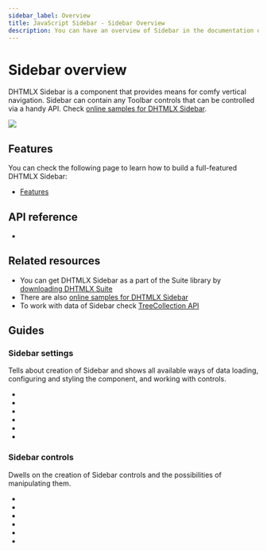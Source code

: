 ```yaml
---
sidebar_label: Overview
title: JavaScript Sidebar - Sidebar Overview 
description: You can have an overview of Sidebar in the documentation of the DHTMLX JavaScript UI library. Browse developer guides and API reference, try out code examples and live demos, and download a free 30-day evaluation version of DHTMLX Suite 7.
---
```


# Sidebar overview

DHTMLX Sidebar is a component that provides means for comfy vertical navigation. Sidebar can contain any Toolbar controls that can be controlled via a handy API.
Check [online samples for DHTMLX Sidebar](https://snippet.dhtmlx.com/all?tag=sidebar).  

![](../assets/sidebar/sidebar_front.png)

## Features

You can check the following page to learn how to build a full-featured DHTMLX Sidebar:

- [Features](sidebar/features.md)

## API reference

- [](sidebar/api/api_overview.md)

## Related resources

- You can get DHTMLX Sidebar as a part of the Suite library by [downloading DHTMLX Suite](https://dhtmlx.com/docs/products/dhtmlxSuite/download.shtml)
- There are also [online samples for DHTMLX Sidebar](https://snippet.dhtmlx.com/all?tag=sidebar)
- To work with data of Sidebar check [TreeCollection API](tree_collection.md)

## Guides

### Sidebar settings

Tells about creation of Sidebar and shows all available ways of data loading, configuring and styling the component, and working with controls.

- [](initialization.md)
- [](data_loading.md)
- [](sidebar_config.md)
- [](work_with_sidebar.md)
- [](customization.md)
- [](events.md)

### Sidebar controls

Dwells on the creation of Sidebar controls and the possibilities of manipulating them.

- [](customhtmlbutton.md)
- [](menuitem.md)
- [](navitem.md)
- [](separator.md)
- [](spacer.md)
- [](title.md)
